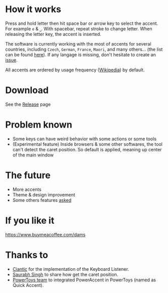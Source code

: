 # How it works
Press and hold letter then hit space bar or arrow key to select the accent. For example `e` & `⎵`. With spacebar, repeat stroke to change letter. When releasing the letter key, the accent is inserted.

The software is currently working with the most of accents for several countries, including `Czech`, `German`, `France`, `Maori`, and many others... (the list can be found [here](https://github.com/damienleroy/PowerAccent/blob/main/PowerAccent.Core/Languages.cs)). If any langage is missing, don't hesitate to create an [issue](https://github.com/damienleroy/PowerAccent/issues).

All accents are ordered by usage frequency ([Wikipedia](https://en.wikipedia.org/wiki/Letter_frequency)) by default.

# Download
See the [Release](https://github.com/leroyd/PowerAccent/releases) page

# Problem known
- Some keys can have weird behavior with some actions or some tools
- (Experimental feature) Inside browsers & some other softwares, the tool can't detect the caret position. So default is applied, meaning up center of the main window

# The future
- More accents
- Theme & design improvement
- Some others features [asked](https://github.com/damienleroy/PowerAccent/issues)

# If you like it
https://www.buymeacoffee.com/dams

# Thanks to
- [Ciantic](https://gist.github.com/Ciantic/471698) for the implementation of the Keyboard Listener.
- [Saurabh Singh](https://www.codeproject.com/Articles/34520/Getting-Caret-Position-Inside-Any-Application) to share how get the caret position.
- [PowerToys team](https://github.com/microsoft/PowerToys) to integrated PowerAccent in PowerToys (named as Quick Accent).
